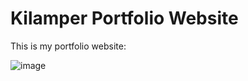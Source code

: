 # Kilamper Portfolio Website

This is my portfolio website:

![image](https://github.com/Kilamper/kilamper-website/assets/73082382/20c30393-5d1c-4275-9c6e-dc74a7da1e13)
